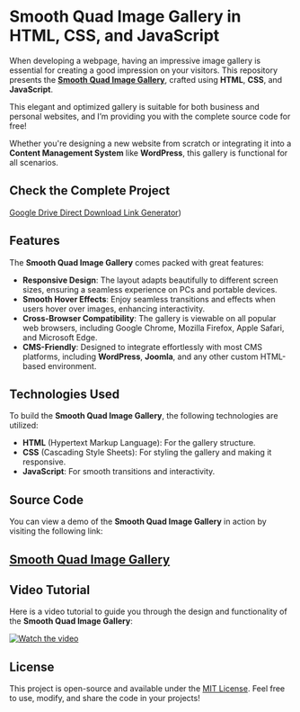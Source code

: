 # Smooth Quad Image Gallery in HTML, CSS, and JavaScript

When developing a webpage, having an impressive image gallery is essential for creating a good impression on your visitors. This repository presents the **<a href="https://jvcodes.com/smooth-quad-image-gallery/" >Smooth Quad Image Gallery</a>**, crafted using **HTML**, **CSS**, and **JavaScript**. 

This elegant and optimized gallery is suitable for both business and personal websites, and I’m providing you with the complete source code for free!

Whether you're designing a new website from scratch or integrating it into a **Content Management System** like **WordPress**, this gallery is functional for all scenarios.

## Check the Complete Project

[Google Drive Direct Download Link Generator](https://jvcodes.com/google-drive-direct-download-link-generator-tool-in-html-css-javascript/))

## Features

The **Smooth Quad Image Gallery** comes packed with great features:

- **Responsive Design**: The layout adapts beautifully to different screen sizes, ensuring a seamless experience on PCs and portable devices.
- **Smooth Hover Effects**: Enjoy seamless transitions and effects when users hover over images, enhancing interactivity.
- **Cross-Browser Compatibility**: The gallery is viewable on all popular web browsers, including Google Chrome, Mozilla Firefox, Apple Safari, and Microsoft Edge.
- **CMS-Friendly**: Designed to integrate effortlessly with most CMS platforms, including **WordPress**, **Joomla**, and any other custom HTML-based environment.

## Technologies Used

To build the **Smooth Quad Image Gallery**, the following technologies are utilized:

- **HTML** (Hypertext Markup Language): For the gallery structure.
- **CSS** (Cascading Style Sheets): For styling the gallery and making it responsive.
- **JavaScript**: For smooth transitions and interactivity.

## Source Code

You can view a demo of the **Smooth Quad Image Gallery** in action by visiting the following link:

## <a href="https://jvcodes.com/smooth-quad-image-gallery/" >Smooth Quad Image Gallery</a>

## Video Tutorial

Here is a video tutorial to guide you through the design and functionality of the **Smooth Quad Image Gallery**:

[![Watch the video](https://img.youtube.com/vi/L_PHkhrsFNM/0.jpg)](https://www.youtube.com/watch?v=L_PHkhrsFNM)

## License

This project is open-source and available under the [MIT License](LICENSE). Feel free to use, modify, and share the code in your projects!

